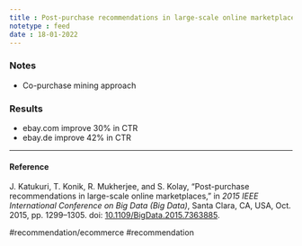 ```yaml
---
title : Post-purchase recommendations in large-scale online marketplaces
notetype : feed
date : 18-01-2022
---
```



### Notes
- Co-purchase mining approach

### Results

- ebay.com improve 30% in CTR
- ebay.de improve 42% in CTR

---

#### Reference

J. Katukuri, T. Konik, R. Mukherjee, and S. Kolay, “Post-purchase recommendations in large-scale online marketplaces,” in _2015 IEEE International Conference on Big Data (Big Data)_, Santa Clara, CA, USA, Oct. 2015, pp. 1299–1305. doi: [10.1109/BigData.2015.7363885](https://doi.org/10.1109/BigData.2015.7363885).

#recommendation/ecommerce  #recommendation